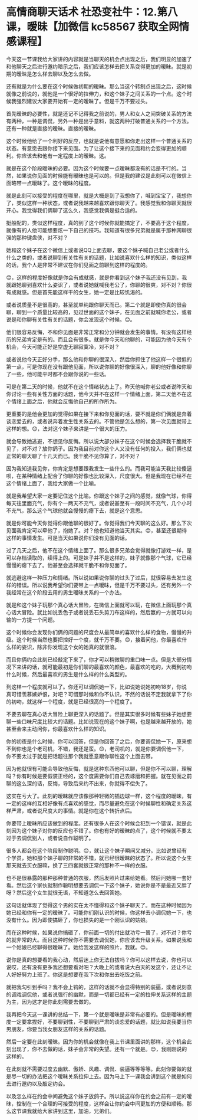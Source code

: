 # 高情商聊天话术 社恐变社牛：12.第八课，暧昧【加微信 kc58567 获取全网情感课程】

今天这一节课我给大家讲的内容就是当聊天的机会点出现之后，我们明显的加速了和他聊天之后进行邀约暗示之后，我们应该怎样去把关系变得更加的暧昧。就是初期的暧昧是怎么样去聊以及怎么去做。

还有就是为什么要在这个时候做初期的暧昧。那么当这个转制点出现之后，这时候就像之前说的，就他是一个很好的拉伸力，和这个妹子之间关系的一个点。这个时候我强烈建议大家要开始有一定的暧昧了。但是千万不要过头。

首先暧昧的必要性，就是还记不记得我之前说的，男人和女人之间突破关系的方法有两种，一种是调侃，另外一种是出乎意料，就这两种打破普通关系的一个方法。还有一种就是直接的暧昧。直接的暧昧。

这个时候他给了一个利好的反应，也就是说他有意愿和你走出这样一个普通关系的状态。有意愿去跟你接下来见面。为了让这个接下来的见面和约会变得更加的顺利。你应该去和他有一定程度上的暧昧。这。

就是在这个阶段暧昧的必要。因为这个时候要一点暧昧都没有的话是不行的。当然，如果说你见面的时候能有暧昧也是可以的。但是我的建议是此刻可以在微信上面略带一点暧昧了。这个暧昧的程度。

就是此刻可以接受的程度在哪里，就是大概是到了我想你了，喊到宝宝了，我想你了，类似这样一种状态，或者说我越来越喜欢跟你聊天了。我感觉我和你聊天就很开心。我觉得我们俩聊了这么久，我感觉我俩是挺合适的。

挺般配的，类似这样程度，真的到了这个时候你就能搞定了，不要高于这个程度，就像有的人他可能想要炫一下自己的技巧。我知道有很多兄弟就是属于那种网聊很强的那种键盘侠，对不对？

她和这个妹子在这个微信上或者说QQ上面去聊，要这个妹子喊自己老公或者什么什么之类的，或者说聊到有关性有关的话题，比如说喜欢什么样的知识，类似这样的话，我个人是非常不建议在你们见面之前聊到这样的程度的。

😊，这样的程度好像就是你会有成就感，就是你看到这个妹子我还没有见到，我就跟她聊到喜欢什么姿识了，或者说她就喊我老公了，你聊的很爽，对不对？你很有成就感。但是首先能这样干的女生，她一定是比较饥渴的。

或者说质量不是很高的，甚至就单纯跟你聊天而已。第二个就是即使你真的很会聊，聊到一个质量比较高的，见过世面的这个妹子，在见面之前就喊你老公，或者说是和你聊有关性有关的话题，你会发现这个时候。😊。

他们很容易反悔，不和你见面是非常正常和分分钟就会发生的事情。有没有这样经历的兄弟肯定是有的。而且会有很多。就是你今天和他聊的，可能因为他今天有个机会，今天可能正好是空虚无聊寂寞冷，对不对？

或者说他今天正好分手，那么他和你聊的很深入，然后你抓住了他这样一个很低的第一点，可是你现在没有跟他见面，所以说你聊的好像很深入，聊的他好像和你聊了一些，他可能平时都不会跟你说的一些话。

可是在第二天的时候，他就不在这个情绪状态上了。昨天他喊你老公或者说昨天和你讨论一些有关性方面的话题，他今天并不在这样一个情绪上面，第二天他不在这个情绪上面之后，他就会反悔他自己的所作所为。

更重要的是他会更加的觉得如果在接下来和你见面的话，要不就是你们俩就是奔着谈恋爱去的，或者说奔着发生性关系去的。不管他是怎么想的，第一次见面就带上这样的想。😊，法对这个妹子来讲是一个很大的压力。

就会导致她逃避，不想见你反悔。所以说大部分妹子在这个时候会选择我干脆就不见了，对不对？放你鸽子。因为我目前对你这个人又没有任何的投入，我们俩也就正常的聊天聊了十几天而已。我干脆不见你算了，对不对？

因为我知道我见你，你肯定是想要跟我发生一些什么的。而我可能当天我比较傻逼呗，在某种情绪上配合了你聊的好像也比较深入，尺度很大。但是我现在已经不在这个情绪上面了，我给大家做一个比喻。

就是我希望大家一定要记住这个比喻。你跟这个妹子之间的感觉，就像气球，你得每天往里面充气，你有个一两天不充气，或者说甚至有一段时间不充气，几个小时不充气，那么这个气球他就会慢慢的瘪下去，就是这个意思。

就是你可能今天你觉得你跟他聊的很好了。你觉得我们今天聊的这么好。那么下次见面我肯定可以牵他了，抱她了。对？他也知道他当天其实。😊，甚至还很期待这样的事情发生。可是当天如果说你们没有见面的话。

过了几天之后，他不在这个情绪上面了。那么很多兄弟会觉得就像打游戏一样，是可以存档读取的，续得上的。可是妹子并不是这样的，妹子就像那个气球，它已经慢慢的瘪下去了。他甚至会选择就干脆不和你见面了。

就逃避这样一种压力和情绪。所以说如果说你聊的过头了过后，就很容易去发生这样的错误。所以说我希望你们要带上一点暧昧，但是千万不要过头，还有另外一个我经常在这个阶段去用的男生暧昧关系的一个办法。

就是和这个妹子玩那个真心话大冒险，在微信上面就可以玩，在微信上面玩那个真心话大冒险。就比如说丢色子或者说丢石头剪刀布这样的，然后赢的一方就可以向输的一方提一个问题。

这个时候你会发现你们俩的问题的尺度会从最简单的喜欢什么样的食物，慢慢的升级。这个时候当然也要把控好一个度，就千万不要。😊，接着问他，你最喜欢什么样的姿识，除非你发现这个女的她真的就很浪。

而且你俩约会此刻已经敲定下来了，你才可以稍微聊的重口味一点。但是大部分情况下来讲的话，就可能最初是你们聊的最喜欢的颜色，最喜欢的吃的，大概到初吻什么时候，然后最喜欢的男生是什么样的什么类型的。

到这样一个程度就可以了。你还可以调侃她一下，比如说她说她初吻18岁，你说真可惜羡慕嫉妒恨，对吧？可惜那时候和你不认识，不然的话说不定我就拿下了你的初吻，就这样一个程度，就是已经很高的一个程度了。

不要去聊在真心话大冒险上聊更深入的话题了。但是其实很多时候有些妹子她想要聊一些口味尺度比较大的话题。比如说现在的这个妹子啊，也是越来越开放的，她甚至会来主动问你，你最喜欢什么样的知识。

你的初夜是什么时候，你可以回答，但是你回答了之后，你要调侃她一下，原来想不到你也是个老司机，不错，我还是蛮。😊，老司机的，就是你要调侃他一下，你不要太过于就是把话题往那个我就愿意跟你聊性这个上面去带。

因为他就很有可能会导致他反悔，就是这种东西他可以聊，但是你不可以聊，理解吗？你有时候是要假装正经的，这个度需要你们自己去琢磨和把握。就在见面之前聊的这么深的话，反悔，导致后来约不出来，你就得不偿失了。

这实在亏大了。此刻的暧昧就应该像那种轻微的插边球一样，这个程度的暧昧，有一定的这样的互相好像有点喜欢的感觉，而尽量避免在这个时候聊性和确定关系这样严肃，或者说尺度大的事情。就是你在这个转折点后。

你要带上暧昧所应该做到的程度。还有很多人在这个时候会犯到一个错误，就是此刻因为这个妹子对你的反应也不错了。你也有好的暧昧的点了，这个时候就不要太过于去调侃别人，或者说自作聪明了。

很多人都会在这个阶段制作聪明。😊，就让这个妹子瞬间又减分。比如说曾经有个学员，她和那个妹子聊的非常的不错，就已经很暧昧的状态了。所以说这个女生那天就去买衣服嘛，换了三四套就很正常的那种不一样的衣服。

也不是很暴露的那种那种普通的衣服，然后发照片过来给她看。然后问她哪一套好看。然后这个家伙就制作聪明想要去调侃一下这个妹子，她说你是不是最近又胖了呀？然后这个女生就很无语，不知道怎么去回答她。

这句话就体现了觉得这个男的实在太不懂得和这个妹子聊天了。而在这种时候因为她已经和你有一定的暧昧了。可能你们刚认识的时候，你这样去小调侃她一下，也没有什么。因为即使搞砸了，你也损失的是一个刚认识的姑娘。

而在这种时候，如果说你搞砸了，你前面一切的付出就功亏一篑了，对不对？你亏的就非常的大。而且这种时候你不需要去调侃她，你应该去升级关系。如果说我和一个姑娘已经聊得很暧昧了。她给我发这样的照片，我就。😊。

说你是真的想要看的我心动，然后迷上你无法自拔吗？你可以这样去说，你也可以说哎，还有没有更多我还想要看对吧？大晚上的或者说大白天的发这个，还让不让人好好努力上班了。你这是想要在我下次和你出去吃饭之前。

就把我勾引到手吗？我不会上钩的，这样的话就不会显得特别的装逼，或者说刻意的调戏调侃他，或者说强行的幽默，而是一切都已经有一定的拉伸关系这样的主题为主，因为这才是你此刻需要去做的。

我再把今天这一课讲的总结一下，第一个就是暧昧是非常有必要的。但是暧昧的程度一定要拿捏好，不要聊到性，不要聊到严肃的谈恋爱的话题，就比如说我要当你男朋友，你要当我女朋友这样的关系的话题。

然后一定要在此刻暧昧。因为你的机会就像在我上节课里面讲的那样，这个机会此刻出现了，你不去做的话，妹子会非常的失望。还有一个就是。😊，我刚刚说的这样的。

在此刻就不需要过度去幽默、傲娇、风趣、调侃、装逼等等等等。此刻你要做的就是尽一切的办法把这个暧昧关系拉伸上去。因为马上下一课我会讲到这个就是如何去进行邀约以及敲定约会。

以及怎么样在约会中间避免这个妹子放鸽子。所以说这样你在约会之前有一定的暧昧，控制在一个合理的可接受的程度，这样会让你约会中间更加的方便和顺畅。那么这节课我就给大家讲到这里，加油，兄弟们。

